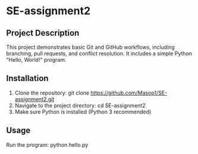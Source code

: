 # SE-assignment2

## Project Description
This project demonstrates basic Git and GitHub workflows, including branching, pull requests, and conflict resolution. It includes a simple Python "Hello, World!" program.

## Installation
1. Clone the repository:
   git clone https://github.com/Masop1/SE-assignment2.git
2. Navigate to the project directory:
   cd SE-assignment2
3. Make sure Python is installed (Python 3 recommended)

## Usage
Run the program:
   python hello.py
